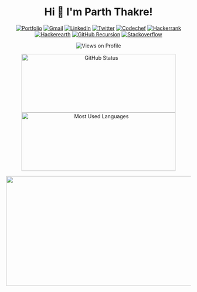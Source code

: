 <h1 align="center">Hi 👋 I'm Parth Thakre!</h1>
<p align="center">
	<a href="https://tparh.github.io/"><img src="https://img.shields.io/badge/portfolio-E6007A?style=for-the-badge&logo=polkadot&logoColor=000" alt="Portfolio"></a>
	<a href="mailto:parththakre613@gmail.com"><img src="https://img.shields.io/badge/Gmail-D14836?style=for-the-badge&logo=gmail&logoColor=white" alt="Gmail"></a>
	<a href="https://www.linkedin.com/in/tparh/"><img src="https://img.shields.io/badge/LinkedIn-0077B5?style=for-the-badge&logo=linkedin&logoColor=white" alt="LinkedIn"></a>
	<a href="https://twitter.com/tparh_"><img src="https://img.shields.io/badge/Twitter-1DA1F2?style=for-the-badge&logo=twitter&logoColor=white" alt="Twitter"></a>
	<a href="https://www.codechef.com/users/tparh"><img src="https://img.shields.io/badge/Codechef-%23B92B27.svg?&style=for-the-badge&logo=Codechef&logoColor=white" alt="Codechef"></a>
	<a href="https://www.hackerrank.com/tparh"><img src="https://img.shields.io/badge/-Hackerrank-2EC866?style=for-the-badge&logo=HackerRank&logoColor=white" alt="Hackerrank"></a>
	<a href="https://www.hackerearth.com/@tparh"><img src="https://img.shields.io/badge/HackerEarth-%232C3454.svg?&style=for-the-badge&logo=HackerEarth&logoColor=Blue" alt="Hackerearth"></a>
	<a href="https://github.com/tparh"><img src="https://img.shields.io/badge/GitHub-100000?style=for-the-badge&logo=github&logoColor=white" alt="GitHub Recursion"></a>
	<a href="https://stackoverflow.com/users/17860142/tparh"><img src="https://img.shields.io/badge/Stack_Overflow-FE7A16?style=for-the-badge&logo=stack-overflow&logoColor=white" alt="Stackoverflow"></a>
	
</p>
	
<p align="center"> <img src="https://komarev.com/ghpvc/?username=tparh" alt="Views on Profile"> </p>
<p align="center">
<img width="420px" height="160px" src="https://github-readme-stats.vercel.app/api?username=tparh&count_private=true&show_icons=true&theme=radical" alt="GitHub Status">
<img width="420px" height="160px" src = "https://github-readme-stats.vercel.app/api/top-langs/?username=tparh&show_icons=true&layout=compact&theme=radical" alt="Most Used Languages">
</p>

<p align="center"> <img width="900px" height="300px" src="https://github-readme-streak-stats.herokuapp.com?user=tparh&theme=dark&hide_border=true"> </p>